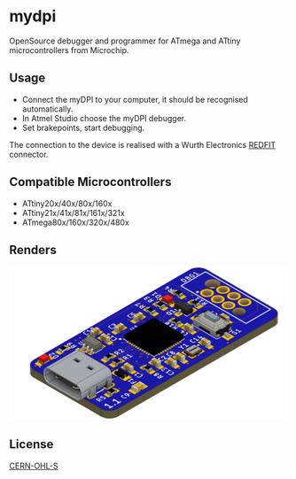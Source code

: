 # mydpi
OpenSource debugger and programmer for ATmega and ATtiny microcontrollers from Microchip.

## Usage
+ Connect the myDPI to your computer, it should be recognised automatically. 
+ In Atmel Studio choose the myDPI debugger.
+ Set brakepoints, start debugging.

The connection to the device is realised with a Wurth Electronics [REDFIT](https://www.we-online.com/web/en/electronic_components/produkte_pb/produktinnovationen/redfit.php)
connector.

## Compatible Microcontrollers
+ ATtiny20x/40x/80x/160x
+ ATtiny21x/41x/81x/161x/321x
+ ATmega80x/160x/320x/480x

## Renders
![PCB myDPI](/renders/20200423_myDPI_V1.1.png)

## License
[CERN-OHL-S](https://ohwr.org/cern_ohl_s_v2.pdf)

